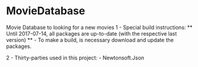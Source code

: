 # MovieDatabase
Movie Database to looking for a new movies
1 - Special build instructions:
	** Until 2017-07-14, all packages are up-to-date (with the respective last version) **
	- To make a build, is necessary download and update the packages.

2 - Thirty-parties used in this project:
	- Newtonsoft.Json